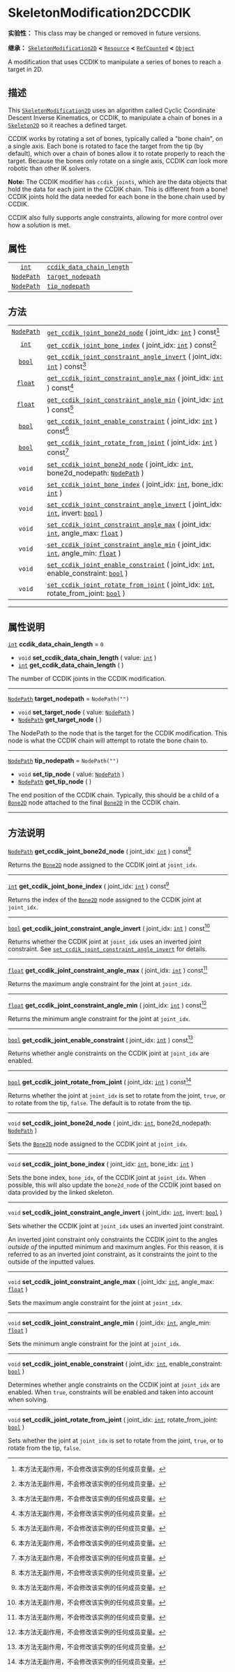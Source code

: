 <!-- ⚠ 请勿编辑本文件 ⚠ -->
<!-- 本文档使用脚本从 WeDot 引擎源码仓库生成。 -->
<!-- 生成脚本：https://github.com/WeDot-Engine/WeDot/tree/4.3/doc/tools/make_md.py； -->
<!-- 原文件：https://github.com/WeDot-Engine/WeDot/tree/4.3/doc/classes/SkeletonModification2DCCDIK.xml。 -->

<div id="_class_skeletonmodification2dccdik"></div>

# SkeletonModification2DCCDIK

**实验性：** This class may be changed or removed in future versions.

**继承：** [`SkeletonModification2D`](class_skeletonmodification2d.md) **<** [`Resource`](class_resource.md) **<** [`RefCounted`](class_refcounted.md) **<** [`Object`](class_object.md)

A modification that uses CCDIK to manipulate a series of bones to reach a target in 2D.

## 描述

This [`SkeletonModification2D`](class_skeletonmodification2d.md) uses an algorithm called Cyclic Coordinate Descent Inverse Kinematics, or CCDIK, to manipulate a chain of bones in a [`Skeleton2D`](class_skeleton2d.md) so it reaches a defined target.

CCDIK works by rotating a set of bones, typically called a "bone chain", on a single axis. Each bone is rotated to face the target from the tip (by default), which over a chain of bones allow it to rotate properly to reach the target. Because the bones only rotate on a single axis, CCDIK *can* look more robotic than other IK solvers.

 **Note:** The CCDIK modifier has `ccdik_joints`, which are the data objects that hold the data for each joint in the CCDIK chain. This is different from a bone! CCDIK joints hold the data needed for each bone in the bone chain used by CCDIK.

CCDIK also fully supports angle constraints, allowing for more control over how a solution is met.

## 属性

|||
|:-:|:--|
| [`int`](class_int.md)           | [`ccdik_data_chain_length`](#class_skeletonmodification2dccdik_property_ccdik_data_chain_length) | ``0``            |
| [`NodePath`](class_nodepath.md) | [`target_nodepath`](#class_skeletonmodification2dccdik_property_target_nodepath)                 | ``NodePath("")`` |
| [`NodePath`](class_nodepath.md) | [`tip_nodepath`](#class_skeletonmodification2dccdik_property_tip_nodepath)                       | ``NodePath("")`` |

## 方法

|||
|:-:|:--|
| [`NodePath`](class_nodepath.md) | [`get_ccdik_joint_bone2d_node`](class_skeletonmodification2dccdikmd#class_skeletonmodification2dccdik_method_get_ccdik_joint_bone2d_node) ( joint_idx: [`int`](class_int.md) ) const[^const]                                            |
| [`int`](class_int.md)           | [`get_ccdik_joint_bone_index`](class_skeletonmodification2dccdikmd#class_skeletonmodification2dccdik_method_get_ccdik_joint_bone_index) ( joint_idx: [`int`](class_int.md) ) const[^const]                                              |
| [`bool`](class_bool.md)         | [`get_ccdik_joint_constraint_angle_invert`](class_skeletonmodification2dccdikmd#class_skeletonmodification2dccdik_method_get_ccdik_joint_constraint_angle_invert) ( joint_idx: [`int`](class_int.md) ) const[^const]                    |
| [`float`](class_float.md)       | [`get_ccdik_joint_constraint_angle_max`](class_skeletonmodification2dccdikmd#class_skeletonmodification2dccdik_method_get_ccdik_joint_constraint_angle_max) ( joint_idx: [`int`](class_int.md) ) const[^const]                          |
| [`float`](class_float.md)       | [`get_ccdik_joint_constraint_angle_min`](class_skeletonmodification2dccdikmd#class_skeletonmodification2dccdik_method_get_ccdik_joint_constraint_angle_min) ( joint_idx: [`int`](class_int.md) ) const[^const]                          |
| [`bool`](class_bool.md)         | [`get_ccdik_joint_enable_constraint`](class_skeletonmodification2dccdikmd#class_skeletonmodification2dccdik_method_get_ccdik_joint_enable_constraint) ( joint_idx: [`int`](class_int.md) ) const[^const]                                |
| [`bool`](class_bool.md)         | [`get_ccdik_joint_rotate_from_joint`](class_skeletonmodification2dccdikmd#class_skeletonmodification2dccdik_method_get_ccdik_joint_rotate_from_joint) ( joint_idx: [`int`](class_int.md) ) const[^const]                                |
| `void`                          | [`set_ccdik_joint_bone2d_node`](class_skeletonmodification2dccdikmd#class_skeletonmodification2dccdik_method_set_ccdik_joint_bone2d_node) ( joint_idx: [`int`](class_int.md), bone2d_nodepath: [`NodePath`](class_nodepath.md) )        |
| `void`                          | [`set_ccdik_joint_bone_index`](class_skeletonmodification2dccdikmd#class_skeletonmodification2dccdik_method_set_ccdik_joint_bone_index) ( joint_idx: [`int`](class_int.md), bone_idx: [`int`](class_int.md) )                           |
| `void`                          | [`set_ccdik_joint_constraint_angle_invert`](class_skeletonmodification2dccdikmd#class_skeletonmodification2dccdik_method_set_ccdik_joint_constraint_angle_invert) ( joint_idx: [`int`](class_int.md), invert: [`bool`](class_bool.md) ) |
| `void`                          | [`set_ccdik_joint_constraint_angle_max`](class_skeletonmodification2dccdikmd#class_skeletonmodification2dccdik_method_set_ccdik_joint_constraint_angle_max) ( joint_idx: [`int`](class_int.md), angle_max: [`float`](class_float.md) )  |
| `void`                          | [`set_ccdik_joint_constraint_angle_min`](class_skeletonmodification2dccdikmd#class_skeletonmodification2dccdik_method_set_ccdik_joint_constraint_angle_min) ( joint_idx: [`int`](class_int.md), angle_min: [`float`](class_float.md) )  |
| `void`                          | [`set_ccdik_joint_enable_constraint`](class_skeletonmodification2dccdikmd#class_skeletonmodification2dccdik_method_set_ccdik_joint_enable_constraint) ( joint_idx: [`int`](class_int.md), enable_constraint: [`bool`](class_bool.md) )  |
| `void`                          | [`set_ccdik_joint_rotate_from_joint`](class_skeletonmodification2dccdikmd#class_skeletonmodification2dccdik_method_set_ccdik_joint_rotate_from_joint) ( joint_idx: [`int`](class_int.md), rotate_from_joint: [`bool`](class_bool.md) )  |

<!-- rst-class:: classref-section-separator -->

---

## 属性说明

<div id="_class_skeletonmodification2dccdik_property_ccdik_data_chain_length"></div>

[`int`](class_int.md) **ccdik_data_chain_length** = ``0`` <div id="class_skeletonmodification2dccdik_property_ccdik_data_chain_length"></div>

- `void` **set_ccdik_data_chain_length** ( value: [`int`](class_int.md) )
- [`int`](class_int.md) **get_ccdik_data_chain_length** ( )

The number of CCDIK joints in the CCDIK modification.

<!-- rst-class:: classref-item-separator -->

---

<div id="_class_skeletonmodification2dccdik_property_target_nodepath"></div>

[`NodePath`](class_nodepath.md) **target_nodepath** = ``NodePath("")`` <div id="class_skeletonmodification2dccdik_property_target_nodepath"></div>

- `void` **set_target_node** ( value: [`NodePath`](class_nodepath.md) )
- [`NodePath`](class_nodepath.md) **get_target_node** ( )

The NodePath to the node that is the target for the CCDIK modification. This node is what the CCDIK chain will attempt to rotate the bone chain to.

<!-- rst-class:: classref-item-separator -->

---

<div id="_class_skeletonmodification2dccdik_property_tip_nodepath"></div>

[`NodePath`](class_nodepath.md) **tip_nodepath** = ``NodePath("")`` <div id="class_skeletonmodification2dccdik_property_tip_nodepath"></div>

- `void` **set_tip_node** ( value: [`NodePath`](class_nodepath.md) )
- [`NodePath`](class_nodepath.md) **get_tip_node** ( )

The end position of the CCDIK chain. Typically, this should be a child of a [`Bone2D`](class_bone2d.md) node attached to the final [`Bone2D`](class_bone2d.md) in the CCDIK chain.

<!-- rst-class:: classref-section-separator -->

---

## 方法说明

<div id="_class_skeletonmodification2dccdik_method_get_ccdik_joint_bone2d_node"></div>

[`NodePath`](class_nodepath.md) **get_ccdik_joint_bone2d_node** ( joint_idx: [`int`](class_int.md) ) const[^const]<div id="class_skeletonmodification2dccdik_method_get_ccdik_joint_bone2d_node"></div>

Returns the [`Bone2D`](class_bone2d.md) node assigned to the CCDIK joint at `joint_idx`.

<!-- rst-class:: classref-item-separator -->

---

<div id="_class_skeletonmodification2dccdik_method_get_ccdik_joint_bone_index"></div>

[`int`](class_int.md) **get_ccdik_joint_bone_index** ( joint_idx: [`int`](class_int.md) ) const[^const]<div id="class_skeletonmodification2dccdik_method_get_ccdik_joint_bone_index"></div>

Returns the index of the [`Bone2D`](class_bone2d.md) node assigned to the CCDIK joint at `joint_idx`.

<!-- rst-class:: classref-item-separator -->

---

<div id="_class_skeletonmodification2dccdik_method_get_ccdik_joint_constraint_angle_invert"></div>

[`bool`](class_bool.md) **get_ccdik_joint_constraint_angle_invert** ( joint_idx: [`int`](class_int.md) ) const[^const]<div id="class_skeletonmodification2dccdik_method_get_ccdik_joint_constraint_angle_invert"></div>

Returns whether the CCDIK joint at `joint_idx` uses an inverted joint constraint. See [`set_ccdik_joint_constraint_angle_invert`](#class_skeletonmodification2dccdik_method_set_ccdik_joint_constraint_angle_invert) for details.

<!-- rst-class:: classref-item-separator -->

---

<div id="_class_skeletonmodification2dccdik_method_get_ccdik_joint_constraint_angle_max"></div>

[`float`](class_float.md) **get_ccdik_joint_constraint_angle_max** ( joint_idx: [`int`](class_int.md) ) const[^const]<div id="class_skeletonmodification2dccdik_method_get_ccdik_joint_constraint_angle_max"></div>

Returns the maximum angle constraint for the joint at `joint_idx`.

<!-- rst-class:: classref-item-separator -->

---

<div id="_class_skeletonmodification2dccdik_method_get_ccdik_joint_constraint_angle_min"></div>

[`float`](class_float.md) **get_ccdik_joint_constraint_angle_min** ( joint_idx: [`int`](class_int.md) ) const[^const]<div id="class_skeletonmodification2dccdik_method_get_ccdik_joint_constraint_angle_min"></div>

Returns the minimum angle constraint for the joint at `joint_idx`.

<!-- rst-class:: classref-item-separator -->

---

<div id="_class_skeletonmodification2dccdik_method_get_ccdik_joint_enable_constraint"></div>

[`bool`](class_bool.md) **get_ccdik_joint_enable_constraint** ( joint_idx: [`int`](class_int.md) ) const[^const]<div id="class_skeletonmodification2dccdik_method_get_ccdik_joint_enable_constraint"></div>

Returns whether angle constraints on the CCDIK joint at `joint_idx` are enabled.

<!-- rst-class:: classref-item-separator -->

---

<div id="_class_skeletonmodification2dccdik_method_get_ccdik_joint_rotate_from_joint"></div>

[`bool`](class_bool.md) **get_ccdik_joint_rotate_from_joint** ( joint_idx: [`int`](class_int.md) ) const[^const]<div id="class_skeletonmodification2dccdik_method_get_ccdik_joint_rotate_from_joint"></div>

Returns whether the joint at `joint_idx` is set to rotate from the joint, `true`, or to rotate from the tip, `false`. The default is to rotate from the tip.

<!-- rst-class:: classref-item-separator -->

---

<div id="_class_skeletonmodification2dccdik_method_set_ccdik_joint_bone2d_node"></div>

`void` **set_ccdik_joint_bone2d_node** ( joint_idx: [`int`](class_int.md), bone2d_nodepath: [`NodePath`](class_nodepath.md) )<div id="class_skeletonmodification2dccdik_method_set_ccdik_joint_bone2d_node"></div>

Sets the [`Bone2D`](class_bone2d.md) node assigned to the CCDIK joint at `joint_idx`.

<!-- rst-class:: classref-item-separator -->

---

<div id="_class_skeletonmodification2dccdik_method_set_ccdik_joint_bone_index"></div>

`void` **set_ccdik_joint_bone_index** ( joint_idx: [`int`](class_int.md), bone_idx: [`int`](class_int.md) )<div id="class_skeletonmodification2dccdik_method_set_ccdik_joint_bone_index"></div>

Sets the bone index, `bone_idx`, of the CCDIK joint at `joint_idx`. When possible, this will also update the `bone2d_node` of the CCDIK joint based on data provided by the linked skeleton.

<!-- rst-class:: classref-item-separator -->

---

<div id="_class_skeletonmodification2dccdik_method_set_ccdik_joint_constraint_angle_invert"></div>

`void` **set_ccdik_joint_constraint_angle_invert** ( joint_idx: [`int`](class_int.md), invert: [`bool`](class_bool.md) )<div id="class_skeletonmodification2dccdik_method_set_ccdik_joint_constraint_angle_invert"></div>

Sets whether the CCDIK joint at `joint_idx` uses an inverted joint constraint.

An inverted joint constraint only constraints the CCDIK joint to the angles *outside of* the inputted minimum and maximum angles. For this reason, it is referred to as an inverted joint constraint, as it constraints the joint to the outside of the inputted values.

<!-- rst-class:: classref-item-separator -->

---

<div id="_class_skeletonmodification2dccdik_method_set_ccdik_joint_constraint_angle_max"></div>

`void` **set_ccdik_joint_constraint_angle_max** ( joint_idx: [`int`](class_int.md), angle_max: [`float`](class_float.md) )<div id="class_skeletonmodification2dccdik_method_set_ccdik_joint_constraint_angle_max"></div>

Sets the maximum angle constraint for the joint at `joint_idx`.

<!-- rst-class:: classref-item-separator -->

---

<div id="_class_skeletonmodification2dccdik_method_set_ccdik_joint_constraint_angle_min"></div>

`void` **set_ccdik_joint_constraint_angle_min** ( joint_idx: [`int`](class_int.md), angle_min: [`float`](class_float.md) )<div id="class_skeletonmodification2dccdik_method_set_ccdik_joint_constraint_angle_min"></div>

Sets the minimum angle constraint for the joint at `joint_idx`.

<!-- rst-class:: classref-item-separator -->

---

<div id="_class_skeletonmodification2dccdik_method_set_ccdik_joint_enable_constraint"></div>

`void` **set_ccdik_joint_enable_constraint** ( joint_idx: [`int`](class_int.md), enable_constraint: [`bool`](class_bool.md) )<div id="class_skeletonmodification2dccdik_method_set_ccdik_joint_enable_constraint"></div>

Determines whether angle constraints on the CCDIK joint at `joint_idx` are enabled. When `true`, constraints will be enabled and taken into account when solving.

<!-- rst-class:: classref-item-separator -->

---

<div id="_class_skeletonmodification2dccdik_method_set_ccdik_joint_rotate_from_joint"></div>

`void` **set_ccdik_joint_rotate_from_joint** ( joint_idx: [`int`](class_int.md), rotate_from_joint: [`bool`](class_bool.md) )<div id="class_skeletonmodification2dccdik_method_set_ccdik_joint_rotate_from_joint"></div>

Sets whether the joint at `joint_idx` is set to rotate from the joint, `true`, or to rotate from the tip, `false`.

[^virtual]: 本方法通常需要用户覆盖才能生效。
[^const]: 本方法无副作用，不会修改该实例的任何成员变量。
[^vararg]: 本方法除了能接受在此处描述的参数外，还能够继续接受任意数量的参数。
[^constructor]: 本方法用于构造某个类型。
[^static]: 调用本方法无需实例，可直接使用类名进行调用。
[^operator]: 本方法描述的是使用本类型作为左操作数的有效运算符。
[^bitfield]: 这个值是由下列位标志构成位掩码的整数。
[^void]: 无返回值。
